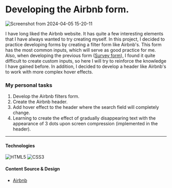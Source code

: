 # Developing the Airbnb form.

![Screenshot from 2024-04-05 15-20-11](https://github.com/chasowska/Airbnb-form/assets/152532598/4abd6211-98cf-47b8-bd1a-1aa99d99d5e4)

I have long liked the Airbnb website. It has quite a few interesting elements that I have always
wanted to try creating myself. In this project, I decided to practice developing forms by creating a
filter form like Airbnb's. This form has the most common inputs, which will serve as good practice
for me. Also, when developing the previous
form ([Survey form](https://github.com/chasowska/survey-form)), I found it quite difficult to
create custom inputs,
so here I will try to reinforce the knowledge I have gained before. In addition, I decided to
develop a header like Airbnb's to work with more complex hover effects.

### My personal tasks

1. Develop the Airbnb filters form.
2. Create the Airbnb header.
3. Add hover effect to the header where the search field will completely change.
4. Learning to create the effect of gradually disappearing text with the appearance of 3 dots upon
   screen compression (implemented in the header).

___

#### Technologies

![HTML5](https://img.shields.io/badge/html5-%23E34F26.svg?style=for-the-badge&logo=html5&logoColor=white)
![CSS3](https://img.shields.io/badge/css3-%231572B6.svg?style=for-the-badge&logo=css3&logoColor=white)

#### Content Source & Design

- [Airbnb](https://www.airbnb.co.uk/)
